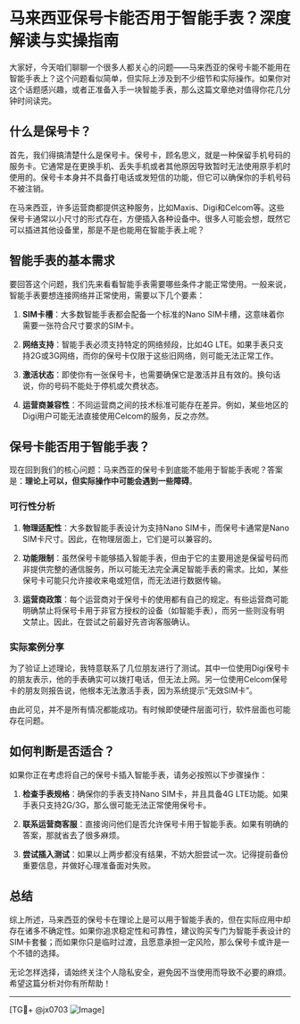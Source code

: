 # 马来西亚保号卡能否用于智能手表？深度解读与实操指南

大家好，今天咱们聊聊一个很多人都关心的问题——马来西亚的保号卡能不能用在智能手表上？这个问题看似简单，但实际上涉及到不少细节和实际操作。如果你对这个话题感兴趣，或者正准备入手一块智能手表，那么这篇文章绝对值得你花几分钟时间读完。

## 什么是保号卡？

首先，我们得搞清楚什么是保号卡。保号卡，顾名思义，就是一种保留手机号码的服务卡。它通常是在更换手机、丢失手机或者其他原因导致暂时无法使用原手机时使用的。保号卡本身并不具备打电话或发短信的功能，但它可以确保你的手机号码不被注销。

在马来西亚，许多运营商都提供这种服务，比如Maxis、Digi和Celcom等。这些保号卡通常以小尺寸的形式存在，方便插入各种设备中。很多人可能会想，既然它可以插进其他设备里，那是不是也能用在智能手表上呢？

## 智能手表的基本需求

要回答这个问题，我们先来看看智能手表需要哪些条件才能正常使用。一般来说，智能手表要想连接网络并正常使用，需要以下几个要素：

1. **SIM卡槽**：大多数智能手表都会配备一个标准的Nano SIM卡槽，这意味着你需要一张符合尺寸要求的SIM卡。
   
2. **网络支持**：智能手表必须支持特定的网络频段，比如4G LTE。如果手表只支持2G或3G网络，而你的保号卡仅限于这些旧网络，则可能无法正常工作。

3. **激活状态**：即使你有一张保号卡，也需要确保它是激活并且有效的。换句话说，你的号码不能处于停机或欠费状态。

4. **运营商兼容性**：不同运营商之间的技术标准可能存在差异。例如，某些地区的Digi用户可能无法直接使用Celcom的服务，反之亦然。

## 保号卡能否用于智能手表？

现在回到我们的核心问题：马来西亚的保号卡到底能不能用于智能手表呢？答案是：**理论上可以，但实际操作中可能会遇到一些障碍**。

### 可行性分析

1. **物理适配性**：大多数智能手表设计为支持Nano SIM卡，而保号卡通常是Nano SIM卡尺寸。因此，在物理层面上，它们是可以兼容的。

2. **功能限制**：虽然保号卡能够插入智能手表，但由于它的主要用途是保留号码而非提供完整的通信服务，所以可能无法完全满足智能手表的需求。比如，某些保号卡可能只允许接收来电或短信，而无法进行数据传输。

3. **运营商政策**：每个运营商对于保号卡的使用都有自己的规定。有些运营商可能明确禁止将保号卡用于非官方授权的设备（如智能手表），而另一些则没有明文禁止。因此，在尝试之前最好先咨询客服确认。

### 实际案例分享

为了验证上述理论，我特意联系了几位朋友进行了测试。其中一位使用Digi保号卡的朋友表示，他的手表确实可以拨打电话，但无法上网。另一位使用Celcom保号卡的朋友则报告说，他根本无法激活手表，因为系统提示“无效SIM卡”。

由此可见，并不是所有情况都能成功。有时候即使硬件层面可行，软件层面也可能存在问题。

## 如何判断是否适合？

如果你正在考虑将自己的保号卡插入智能手表，请务必按照以下步骤操作：

1. **检查手表规格**：确保你的手表支持Nano SIM卡，并且具备4G LTE功能。如果手表只支持2G/3G，那么很可能无法正常使用保号卡。

2. **联系运营商客服**：直接询问他们是否允许保号卡用于智能手表。如果有明确的答案，那就省去了很多麻烦。

3. **尝试插入测试**：如果以上两步都没有结果，不妨大胆尝试一次。记得提前备份重要信息，并做好心理准备面对失败。

## 总结

综上所述，马来西亚的保号卡在理论上是可以用于智能手表的，但在实际应用中却存在诸多不确定性。如果你追求稳定性和可靠性，建议购买专门为智能手表设计的SIM卡套餐；而如果你只是临时过渡，且愿意承担一定风险，那么保号卡或许是一个不错的选择。

无论怎样选择，请始终关注个人隐私安全，避免因不当使用而导致不必要的麻烦。希望这篇分析对你有所帮助！

---

[TG💪+ @jx0703 ![Image](https://github.com/user-attachments/assets/dbca1d08-cadb-493c-b0ec-ad6f7a83f270)]